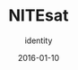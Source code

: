 ---
title: NITEsat
subtitle: identity
layout: default
modal-id: 6
date: 2016-01-10
description: Created for The Adler Planetarium | Far Horizon's Earth imaging Cubesat intiative. The identity for NITEsat (Night Imaging & Tracking Experiment Satellite) drew inspiration from technology and aerial photography. It looks geographical and of-this-earth, as well as space-age and futuristic. It represents both the Cubesat, and what the Cubesat will be looking down upon.<p><p style="color:#95a5a6;"><i> Collaborative work <a href="http://wewantto.design">We Want To __</a> / <a href="http://cbgworks.com/">Christopher Givens</i></a></p>
img: ['Nitesat02.png', 'Nitesat03.jpg', 'NiteSat01.jpg']
thumbnail: NiteSat_thumb.jpg
alt: image-alt
project-date: March 2016
client: The Adler Planetarium
category: identity


---